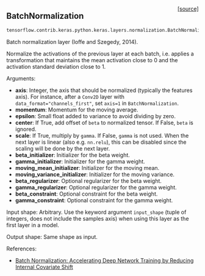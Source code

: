 <span style="float:right;">[[source]](https://github.com/polyaxon/polyaxon/blob/master/polyaxon/layers/normalizations.py#L13)</span>
## BatchNormalization

```python
tensorflow.contrib.keras.python.keras.layers.normalization.BatchNormalization(axis=-1, momentum=0.99, epsilon=0.001, center=True, scale=True, beta_initializer='zeros', gamma_initializer='ones', moving_mean_initializer='zeros', moving_variance_initializer='ones', beta_regularizer=None, gamma_regularizer=None, beta_constraint=None, gamma_constraint=None)
```

Batch normalization layer (Ioffe and Szegedy, 2014).

  Normalize the activations of the previous layer at each batch,
  i.e. applies a transformation that maintains the mean activation
  close to 0 and the activation standard deviation close to 1.

  Arguments:
  - __axis__: Integer, the axis that should be normalized
	  (typically the features axis).
	  For instance, after a `Conv2D` layer with
	  `data_format="channels_first"`,
	  set `axis=1` in `BatchNormalization`.
  - __momentum__: Momentum for the moving average.
  - __epsilon__: Small float added to variance to avoid dividing by zero.
  - __center__: If True, add offset of `beta` to normalized tensor.
	  If False, `beta` is ignored.
  - __scale__: If True, multiply by `gamma`.
	  If False, `gamma` is not used.
	  When the next layer is linear (also e.g. `nn.relu`),
	  this can be disabled since the scaling
	  will be done by the next layer.
  - __beta_initializer__: Initializer for the beta weight.
  - __gamma_initializer__: Initializer for the gamma weight.
  - __moving_mean_initializer__: Initializer for the moving mean.
  - __moving_variance_initializer__: Initializer for the moving variance.
  - __beta_regularizer__: Optional regularizer for the beta weight.
  - __gamma_regularizer__: Optional regularizer for the gamma weight.
  - __beta_constraint__: Optional constraint for the beta weight.
  - __gamma_constraint__: Optional constraint for the gamma weight.

  Input shape:
  Arbitrary. Use the keyword argument `input_shape`
  (tuple of integers, does not include the samples axis)
  when using this layer as the first layer in a model.

  Output shape:
  Same shape as input.

  References:
  - [Batch Normalization: Accelerating Deep Network Training by Reducing
	Internal Covariate Shift](https://arxiv.org/abs/1502.03167)
  